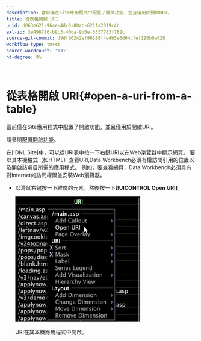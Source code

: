 ```yaml
---
description: 當前僅在Site應用程式中配置了開啟功能，並且僅用於開啟URI。
title: 從表格開啟 URI
uuid: d863e621-96ae-4dc0-80ab-621fa2019c4b
exl-id: 3e498786-b9c3-40da-9d0e-5337783f782c
source-git-commit: d9df90242ef96188f4e4b5e6d04cfef196b0a628
workflow-type: tm+mt
source-wordcount: '131'
ht-degree: 9%

---
```


# 從表格開啟 URI{#open-a-uri-from-a-table}

當前僅在Site應用程式中配置了開啟功能，並且僅用於開啟URI。

請參閱[配置開啟功能](../../../../home/c-get-started/c-intf-anlys-ftrs/c-config-open-funct.md#concept-854e6dc8bef34e6aa4ccfb7a8929af4d)。

在[!DNL Site]中，可以從URI表中按一下右鍵URI以在Web瀏覽器中顯示網頁。 要以其本機格式（如HTML）查看URI,Data Workbench必須有權訪問引用的位置以及開啟該項目所需的應用程式。 例如，要查看網頁，Data Workbench必須具有對Internet的訪問權限並安裝Web瀏覽器。

* 以滑鼠右鍵按一下維度的元素，然後按一下&#x200B;**[!UICONTROL Open URI]**。

   ![](assets/mnu_Table_OpenURI.png)

   URI在其本機應用程式中開啟。
